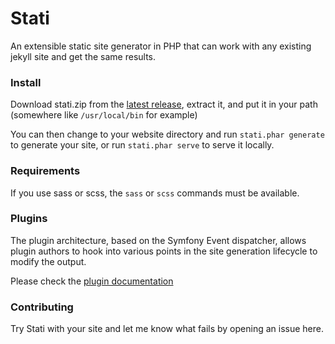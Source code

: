 
# Stati

An extensible static site generator in PHP that can work with any existing jekyll site and get the same results.


### Install

Download stati.zip from the [latest release](https://github.com/jfoucher/stati/releases/latest), extract it, and put it in your path (somewhere like `/usr/local/bin` for example)

You can then change to your website directory and run `stati.phar generate` to generate your site, or run `stati.phar serve` to serve it locally.

### Requirements


If you use sass or scss, the `sass` or `scss` commands must be available.

### Plugins

The plugin architecture, based on the Symfony Event dispatcher, allows plugin authors to hook into various points in the site generation lifecycle to modify the output.

Please check the [plugin documentation](plugins.md)

### Contributing

Try Stati with your site and let me know what fails by opening an issue here.